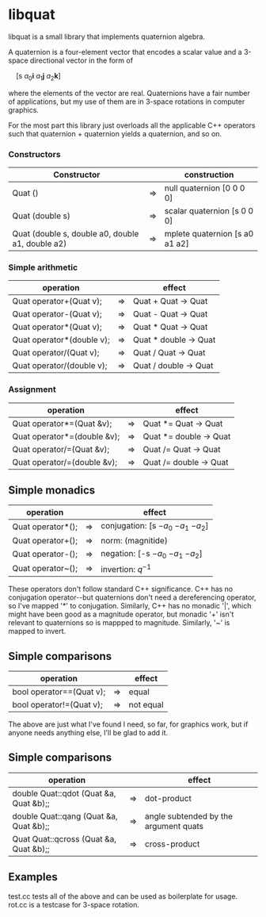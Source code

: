 # libquat
libquat is a small library that implements quaternion algebra.

A quaternion is a four-element vector that encodes a scalar value and a
3-space directional vector in the form of

&nbsp;&nbsp;&nbsp;&nbsp;[s $a_0$**i** $a_1$**j** $a_2$**k**]

where the elements of the vector are real.  Quaternions have a fair number of
applications, but my use of them are in 3-space rotations in computer graphics.

For the most part this library just overloads all the applicable C++ operators
such that quaternion + quaternion yields a quaternion, and so on.

### Constructors

| Constructor |     |construction |
| ----------- | --- |------------ |
| Quat () | $\Rightarrow$ | null quaternion [0 0 0 0] |
| Quat (double s) | $\Rightarrow$ | scalar quaternion [s 0 0 0] |
| Quat (double s, double a0, double a1, double a2) | $\Rightarrow$ | mplete quaternion [s a0 a1 a2] |

### Simple arithmetic

| operation |     | effect |
| --------- | --- | ------ |
| Quat operator+(Quat v);   | $\Rightarrow$ | Quat + Quat $\rightarrow$ Quat |
| Quat operator-(Quat v);   | $\Rightarrow$ | Quat - Quat $\rightarrow$ Quat |
| Quat operator*(Quat v);   | $\Rightarrow$ | Quat * Quat $\rightarrow$ Quat |
| Quat operator*(double v); | $\Rightarrow$ | Quat * double $\rightarrow$ Quat |
| Quat operator/(Quat v);   | $\Rightarrow$ | Quat / Quat $\rightarrow$ Quat |
| Quat operator/(double v); | $\Rightarrow$ | Quat / double $\rightarrow$ Quat |

### Assignment

| operation |     | effect |
| --------- | --- | ------ |
| Quat operator*=(Quat &v);   | $\Rightarrow$ | Quat *= Quat $\rightarrow$ Quat |
| Quat operator*=(double &v); | $\Rightarrow$ | Quat *= double $\rightarrow$ Quat |
| Quat operator/=(Quat &v);   | $\Rightarrow$ | Quat /= Quat $\rightarrow$ Quat |
| Quat operator/=(double &v); | $\Rightarrow$ | Quat /= double $\rightarrow$ Quat |

## Simple monadics

| operation |     | effect |
| --------- | --- | ------ |
| Quat          operator*();   | $\Rightarrow$ | conjugation: [s $-a_0$ $-a_1$ $-a_2$] |
| Quat          operator+();   | $\Rightarrow$ | norm: (magnitide) |
| Quat          operator-();   | $\Rightarrow$ | negation: [-s $-a_0$ $-a_1$ $-a_2$] |
| Quat          operator~();   | $\Rightarrow$ | invertion: $q^{-1}$ |

These operators don't follow standard C++ significance.  C++ has no conjugation operator--but
quaternions don't need a dereferencing operator, so I've mapped '*' to conjugation.  Similarly,
C++ has no monadic '|', which might have been good as a magnitude operator, but monadic
'+' isn't relevant to quaternions so is mappped to magnitude.  Similarly, '~' is mapped to
invert. 

## Simple comparisons

| operation |     | effect |
| --------- | --- | ------ |
| bool          operator==(Quat v); | $\Rightarrow$ | equal |
| bool          operator!=(Quat v); | $\Rightarrow$ | not equal |

The above are just what I've found I need, so far, for graphics work, but if anyone needs
anything else, I'll be glad to add it.

## Simple comparisons

| operation |     | effect |
| --------- | --- | ------ |
| double Quat::qdot (Quat &a, Quat &b);; | $\Rightarrow$ | dot-product |
| double Quat::qang (Quat &a, Quat &b);; | $\Rightarrow$ | angle subtended by the argument quats |
| Quat Quat::qcross (Quat &a, Quat &b);; | $\Rightarrow$ | cross-product |

## Examples

test.cc tests all of the above and can be used as boilerplate for usage.  rot.cc is a testcase
for 3-space rotation.


